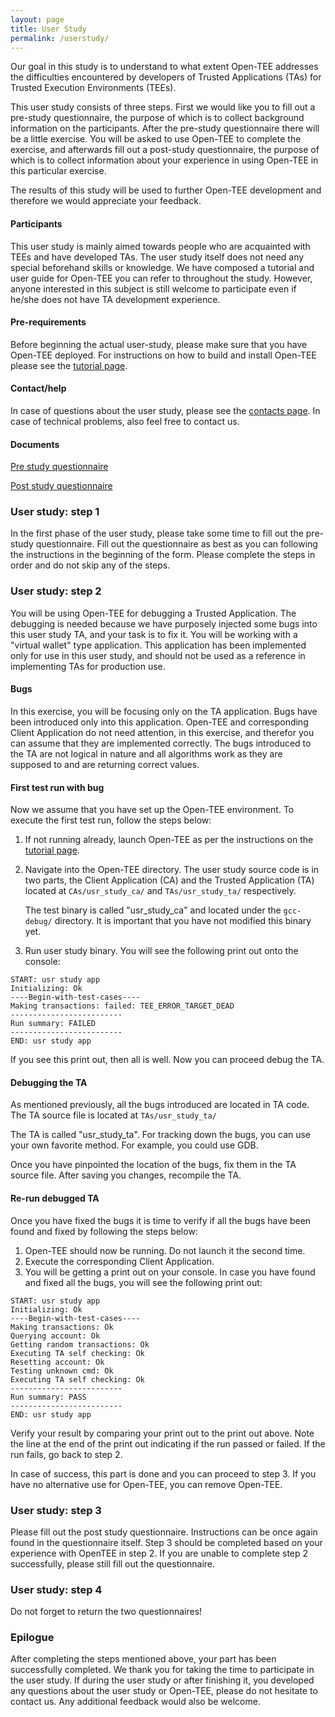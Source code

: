 ```yaml
---
layout: page
title: User Study
permalink: /userstudy/
---
```


Our goal in this study is to understand to what extent Open-TEE
addresses the difficulties encountered by developers of Trusted
Applications (TAs) for Trusted Execution Environments (TEEs). 

This user study consists of three steps. First we would like you to
fill out a pre-study questionnaire, the purpose of which is to collect
background information on the participants. After the pre-study
questionnaire there will be a little exercise. You will be asked to use
Open-TEE to complete the exercise, and afterwards fill out a post-study
questionnaire, the purpose of which is to collect information about your
experience in using Open-TEE in this particular exercise.

The results of this study will be used to further Open-TEE development
and therefore we would appreciate your feedback.

#### Participants
This user study is mainly aimed towards people who are acquainted with
TEEs and have developed TAs. The user study itself does not need any
special beforehand skills or knowledge. We have composed a tutorial
and user guide for Open-TEE you can refer to throughout the study.
However, anyone interested in this subject is still welcome to
participate even if he/she does not have TA development experience.

#### Pre-requirements
Before beginning the actual user-study, please make sure that you have
Open-TEE deployed. For instructions on how to build and install
Open-TEE please see the [tutorial page](/tutorial/).

#### Contact/help
In case of questions about the user study, please see the
[contacts page](/contact/). In case of technical problems,
also feel free to contact us.

#### Documents
[Pre study questionnaire](https://github.com/Open-TEE/Open-Tee.github.io/raw/master/documents/pre-study-questionnaire.pdf)

[Post study questionnaire](https://github.com/Open-TEE/Open-Tee.github.io/raw/master/documents/post-study-questionnaire.pdf)

### User study: step 1
In the first phase of the user study, please take some time to fill
out the pre-study questionnaire. Fill out the questionnaire as best as
you can following the instructions in the beginning of the form.
Please complete the steps in order and do not skip any of the steps.

### User study: step 2
You will be using Open-TEE for debugging a Trusted Application. The
debugging is needed because we have purposely injected some bugs into
this user study TA, and your task is to fix it. You will be working
with a "virtual wallet" type application. This application has been
implemented only for use in this user study, and should not be used as
a reference in implementing TAs for production use.

#### Bugs
In this exercise, you will be focusing only on the TA application.
Bugs have been introduced only into this application. Open-TEE and
corresponding Client Application do not need attention, in this
exercise, and therefor you can assume that they are implemented
correctly. The bugs introduced to the TA are not logical in nature and
all algorithms work as they are supposed to and are returning correct
values.

#### First test run with bug
Now we assume that you have set up the Open-TEE environment. To
execute the first test run, follow the steps below: 

1. If not running already, launch Open-TEE as per the instructions on
   the [tutorial page](/tutorial/).

2. Navigate into the Open-TEE directory. The user study source code is
   in two parts, the Client Application (CA) and the Trusted Application
   (TA) located at `CAs/usr_study_ca/` and  `TAs/usr_study_ta/` 
   respectively.

   The test binary is called "usr_study_ca" and located under the
   `gcc-debug/` directory. It is important that you have not modified
   this binary yet. 

3. Run user study binary. You will see the following print out onto
   the console: 

~~~
START: usr study app
Initializing: Ok
----Begin-with-test-cases----
Making transactions: failed: TEE_ERROR_TARGET_DEAD
-------------------------
Run summary: FAILED
-------------------------
END: usr study app
~~~

If you see this print out, then all is well. Now you can proceed debug
the TA. 

#### Debugging the TA 
As mentioned previously, all the bugs introduced are located in TA
code. The TA source file is located  at `TAs/usr_study_ta/`

The TA is called "usr_study_ta". For tracking down the bugs, you
can use your own favorite method. For example, you could use GDB.

Once you have pinpointed the location of the bugs, fix them in the TA
source file. After saving you changes, recompile the TA. 

#### Re-run debugged TA
Once you have fixed the bugs it is time to verify if all the bugs
have been found and fixed by following the steps below: 

1. Open-TEE should now be running. Do not launch it the second time. 
2. Execute the corresponding Client Application. 
3. You will be getting a print out on your console. In case you have
   found and fixed all the bugs, you will see the following print out: 

~~~
START: usr study app
Initializing: Ok
----Begin-with-test-cases----
Making transactions: Ok
Querying account: Ok
Getting random transactions: Ok
Executing TA self checking: Ok
Resetting account: Ok
Testing unknown cmd: Ok
Executing TA self checking: Ok
-------------------------
Run summary: PASS
-------------------------
END: usr study app
~~~

Verify your result by comparing your print out to the print out above.
Note the line at the end of the print out indicating if the run passed
or failed. If the run fails, go back to step 2.

In case of success, this part is done and you can proceed to step 3.
If you have no alternative use for Open-TEE, you can remove Open-TEE. 

### User study: step 3
Please fill out the post study questionnaire. Instructions can be once
again found in the questionnaire itself. Step 3 should be completed
based on your experience with OpenTEE in step 2. If you are unable to
complete step 2 successfully, please still fill out the questionnaire. 

### User study: step 4
Do not forget to return the two questionnaires!

### Epilogue
After completing the steps mentioned above, your part has been
successfully completed. We thank you for taking the time to
participate in the user study. If during the user study or after
finishing it, you developed any questions about the user study or
Open-TEE, please do not hesitate to contact us. Any additional
feedback would also be welcome.
